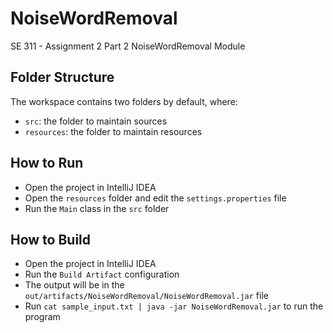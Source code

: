 # NoiseWordRemoval

SE 311 - Assignment 2 Part 2 NoiseWordRemoval Module

## Folder Structure

The workspace contains two folders by default, where:

- `src`: the folder to maintain sources
- `resources`: the folder to maintain resources

## How to Run

- Open the project in IntelliJ IDEA
- Open the `resources` folder and edit the `settings.properties` file
- Run the `Main` class in the `src` folder

## How to Build

- Open the project in IntelliJ IDEA
- Run the `Build Artifact` configuration
- The output will be in the `out/artifacts/NoiseWordRemoval/NoiseWordRemoval.jar` file
- Run `cat sample_input.txt | java -jar NoiseWordRemoval.jar` to run the program
